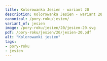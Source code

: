 ```yaml
---
title: Kolorowanka Jesien - wariant 20
description: Kolorowanka Jesien - wariant 20
canonical: /pory-roku/jesien/
variant_of: jesien
image: /pory-roku/jesien/20/jesien-20.svg
pdf: /pory-roku/jesien/20/jesien-20.pdf
alt: "Kolorowanki jesien"
tags:
- pory-roku
- jesien
---
```


